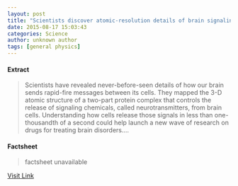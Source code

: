 ```yaml
---
layout: post
title: "Scientists discover atomic-resolution details of brain signaling"
date: 2015-08-17 15:03:43
categories: Science
author: unknown author
tags: [general physics]
---
```



#### Extract
>Scientists have revealed never-before-seen details of how our brain sends rapid-fire messages between its cells. They mapped the 3-D atomic structure of a two-part protein complex that controls the release of signaling chemicals, called neurotransmitters, from brain cells. Understanding how cells release those signals in less than one-thousandth of a second could help launch a new wave of research on drugs for treating brain disorders....

#### Factsheet
>factsheet unavailable

[Visit Link](http://phys.org/news/2015-08-scientists-atomic-resolution-brain.html)


